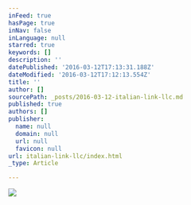 ```yaml
---
inFeed: true
hasPage: true
inNav: false
inLanguage: null
starred: true
keywords: []
description: ''
datePublished: '2016-03-12T17:13:31.188Z'
dateModified: '2016-03-12T17:12:13.554Z'
title: ''
author: []
sourcePath: _posts/2016-03-12-italian-link-llc.md
published: true
authors: []
publisher:
  name: null
  domain: null
  url: null
  favicon: null
url: italian-link-llc/index.html
_type: Article

---
```

![](https://the-grid-user-content.s3-us-west-2.amazonaws.com/28790778-ef10-4a6a-9b7b-d963d657d144.png)